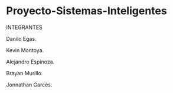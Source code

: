 # Proyecto-Sistemas-Inteligentes

INTEGRANTES

Danilo Egas.

Kevin Montoya.

Alejandro Espinoza.

Brayan Murillo.

Jonnathan Garcés.

